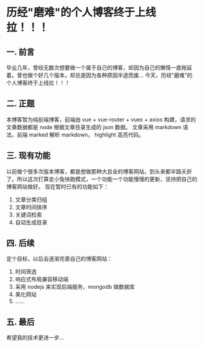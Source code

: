 
# 历经"磨难"的个人博客终于上线拉！！！


## 一. 前言

毕业几年，曾经无数次想要做一个属于自己的博客，却因为自己的懒惰一直拖延着。曾也做个好几个版本，却总是因为各种原因半途而废...
今天，历经"磨难"的个人博客终于上线拉！！！


## 二. 正题

本博客暂为纯前端博客，前端由 vue + vue-router + vuex + axios 构建，请求的文章数据都是 node 根据文章目录生成的 json 数据。
文章采用 markdown 语法，前端 marked 解析 markdown， highlight 高亮代码。


## 三. 现有功能

以前做个很多次版本博客，都是想做那种大且全的博客网站，到头来都半路夭折了。所以这次打算走小兔快跑模式，一个功能一个功能慢慢的更新，坚持把自己的博客网站做好。
现在暂时已有的功能如下：
1. 文章分类归组
2. 文章时间排序
3. 关键词检索
4. 自动生成目录

## 四. 后续

定个目标，以后会逐渐完善自己的博客网站：

1. 时间筛选
2. 响应式布局兼容移动端
3. 采用 nodejs 来实现后端服务，mongodb 做数据库
4. 美化网站
5. ......

## 五. 最后

希望我的技术更进一步...
